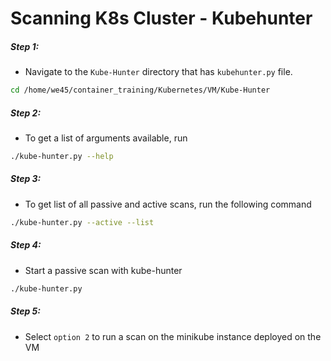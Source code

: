 # Scanning K8s Cluster - Kubehunter



##### Step 1: 


* Navigate to the `Kube-Hunter` directory that has `kubehunter.py` file.

```bash
cd /home/we45/container_training/Kubernetes/VM/Kube-Hunter
```


##### Step 2: 

* To get a list of arguments available, run

```bash
./kube-hunter.py --help
```


##### Step 3: 

* To get list of all passive and active scans, run the following command

```bash
./kube-hunter.py --active --list
```


##### Step 4: 

* Start a passive scan with kube-hunter

```bash
./kube-hunter.py
```


##### Step 5: 

* Select `option 2` to run a scan on the minikube instance deployed on the VM

